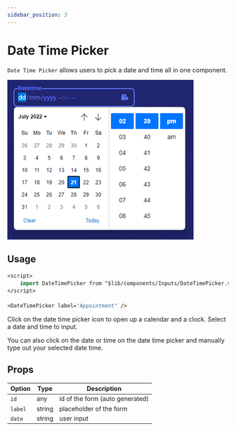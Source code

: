```yaml
---
sidebar_position: 3
---
```


# Date Time Picker

`Date Time Picker` allows users to pick a date and time all in one component.

![](./assets/datetimepicker.png)

## Usage

```sv
<script>
	import DateTimePicker from "$lib/components/Inputs/DateTimePicker.svelte";
</script>

<DateTimePicker label="Appointment" />
```

Click on the date time picker icon to open up a calendar and a clock. Select a date and time to input.

You can also click on the date or time on the date time picker and manually type out your selected date time.

## Props

| Option | Type | Description |
| ------ | ---- | ----------- |
| `id` | any | id of the form (auto generated) |
| `label` | string | placeholder of the form |
| `date` | string | user input |